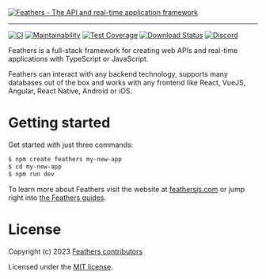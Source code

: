 <a href="https://feathersjs.com" title="FeathersJS">
  <img src="https://feathersjs.com/og.png" alt="Feathers - The API and real-time application framework">
</a>

---

[![CI](https://github.com/feathersjs/feathers/workflows/CI/badge.svg)](https://github.com/feathersjs/feathers/actions?query=workflow%3ACI)
[![Maintainability](https://api.codeclimate.com/v1/badges/cb5ec42a2d0cc1a47a02/maintainability)](https://codeclimate.com/github/feathersjs/feathers/maintainability)
[![Test Coverage](https://api.codeclimate.com/v1/badges/cb5ec42a2d0cc1a47a02/test_coverage)](https://codeclimate.com/github/feathersjs/feathers/test_coverage)
[![Download Status](https://img.shields.io/npm/dm/@feathersjs/feathers.svg?style=flat-square)](https://www.npmjs.com/package/@feathersjs/feathers)
[![Discord](https://badgen.net/badge/icon/discord?icon=discord&label)](https://discord.gg/qa8kez8QBx)

Feathers is a full-stack framework for creating web APIs and real-time applications with TypeScript or JavaScript.

Feathers can interact with any backend technology, supports many databases out of the box and works with any frontend like React, VueJS, Angular, React Native, Android or iOS.

# Getting started

Get started with just three commands:

```bash
$ npm create feathers my-new-app
$ cd my-new-app
$ npm run dev
```

To learn more about Feathers visit the website at [feathersjs.com](http://feathersjs.com) or jump right into [the Feathers guides](https://feathersjs.com/guides/).

# License

Copyright (c) 2023 [Feathers contributors](https://github.com/feathersjs/feathers/graphs/contributors)

Licensed under the [MIT license](LICENSE).
